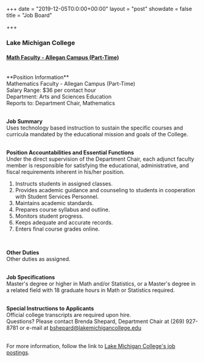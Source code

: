 +++
date = "2019-12-05T0:0:00+00:00"
layout = "post"
showdate = false
title = "Job Board"

+++
### Lake Michigan College<br>
#### <a href="https://lmc.simplehire.com/postings/2868">Math Faculty - Allegan Campus (Part-Time)</a>

<br>
**Position Information**<br>
Mathematics Faculty - Allegan Campus (Part-Time)</br>
Salary Range:	$36 per contact hour<br>
Department:	Arts and Sciences Education<br>
Reports to: Department Chair, Mathematics<br><br>

**Job Summary**<br>
Uses technology based instruction to sustain the specific courses and curricula mandated by the educational mission and goals of the College.<br><br>

**Position Accountabilities and Essential Functions**<br>
Under the direct supervision of the Department Chair, each adjunct faculty member is responsible for satisfying the educational, administrative, and fiscal requirements inherent in his/her position.
<ol>
  <li>Instructs students in assigned classes.</li>
  <li>Provides academic guidance and counseling to students in cooperation with Student Services Personnel.</li>
  <li>Maintains academic standards.</li>
  <li>Prepares course syllabus and outline.</li>
  <li>Monitors student progress.</li>
  <li>Keeps adequate and accurate records.</li>
  <li>Enters final course grades online.</li></ol><br>
  
**Other Duties**<br>
Other duties as assigned.<br><br>

**Job Specifications**<br>
Master's degree or higher in Math and/or Statistics, or a Master's degree in a related field with 18 graduate hours in Math or Statistics required.<br><br>

**Special Instructions to Applicants**<br>
Official college transcripts are required upon hire.<br>
Questions? Please contact Brenda Shepard, Department Chair at (269) 927-8781 or e-mail at <a href="mailto:bshepard@lakemichigancollege.edu">bshepard@lakemichigancollege.edu</a><br><br>

For more information, follow the link to <a href="https://lmc.simplehire.com/">Lake Michigan College's job postings</a>.
